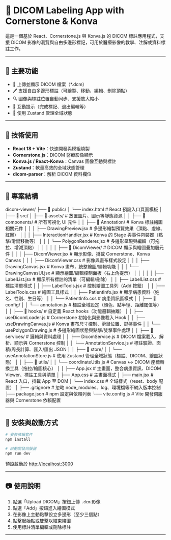 # 🦷 DICOM Labeling App with Cornerstone & Konva

這是一個基於 React、Cornerstone.js 與 Konva.js 的 DICOM 標註應用程式，支援 DICOM 影像的瀏覽與自由多邊形標記，可用於醫療影像的教學、注解或資料標註工作。

---

## 📌 主要功能

* 📂 上傳並顯示 DICOM 檔案（\*.dcm）
* 🖊️ 支援自由多邊形標註（可繪製、移動、編輯、刪除頂點）
* 🔍 圖像與標註位置自動同步、支援放大縮小
* 💬 互動提示（完成標記、退出編輯等）
* 🧠 使用 Zustand 管理全域狀態

---

## 🔧 技術使用

* **React 18 + Vite**：快速開發與模組燒製
* **Cornerstone.js**：DICOM 醫療影像顯示
* **Konva.js / React-Konva**：Canvas 圖像互動與標註
* **Zustand**：軟量高效的全域狀態管理
* **dicom-parser**：解析 DICOM 資料欄位

---

## 📁 專案結構

dicom-viewer/
├── 📁 public/
│   └── index.html                # React 預設入口頁面模板
│
├── 📁 src/
│   ├── 📁 assets/                # 放置圖片、圖示等靜態資源
│
│   ├── 📁 components/            # 所有可視化 UI 元件
│   │   ├── 📁 Annotation/        # Konva 標註繪圖相關元件
│   │   │   ├── DrawingPreview.jsx       # 多邊形繪製預覽效果（頂點、虛線、紅圈）
│   │   │   ├── InteractionHandler.jsx   # Konva 的 Stage 與事件包裝器（點擊/滑鼠移動等）
│   │   │   └── PolygonRenderer.jsx      # 多邊形呈現與編輯（可拖拉、增減頂點）
│   │   │
│   │   ├── 📁 DicomViewer/       # DICOM 顯示與繪圖疊加層元件
│   │   │   ├── DicomViewer.jsx         # 顯示影像、掛載 Cornerstone、Konva Canvas
│   │   │   ├── DicomViewer.css         # 影像與畫布樣式設定
│   │   │   ├── DrawingCanvas.jsx       # Konva 畫布，統整繪圖/編輯功能
│   │   │   └── DrawingCanvasUI.jsx     # 顯示繪圖/編輯控制面板（右上角提示）
│   │   │
│   │   ├── LabelList.jsx         # 顯示所有標註的清單（可編輯/刪除）
│   │   ├── LabelList.css         # 標註清單樣式
│   │   ├── LabelTools.jsx        # 控制繪圖工具列（Add 按鈕）
│   │   ├── LabelTools.css        # 繪圖工具樣式
│   │   ├── PatientInfo.jsx       # 顯示病患資料（姓名、性別、生日等）
│   │   └── PatientInfo.css       # 病患資訊區樣式
│
│   ├── 📁 config/
│   │   └── annotation.js         # 標註全域設定（顏色、點半徑、距離閾值等）
│
│   ├── 📁 hooks/                 # 自定義 React hooks（功能邏輯抽離）
│   │   ├── useDicomLoader.js        # Cornerstone 初始化與影像載入 Hook
│   │   ├── useDrawingCanvas.js     # Konva 畫布尺寸控制、滑鼠位置、鍵盤事件
│   │   └── usePolygonDrawing.js    # 多邊形繪圖狀態與點擊/雙擊事件處理
│
│   ├── 📁 services/              # 邏輯與資料處理
│   │   ├── DicomService.js          # DICOM 檔案載入、解析、顯示與 Cornerstone 控制
│   │   └── AnnotationService.js     # 標註驗證、面積/周長計算、匯入/匯出 JSON
│
│   ├── 📁 store/
│   │   └── useAnnotationStore.js    # 使用 Zustand 管理全域狀態（標註、DICOM、繪圖狀態）
│
│   ├── 📁 utils/
│   │   └── coordinateUtils.js       # Canvas <-> DICOM 座標轉換工具（拖拉/繪圖核心）
│
│   ├── App.jsx                  # 主畫面，整合病患資訊、DICOM Viewer、標註工具與清單
│   ├── App.css                  # 主畫面樣式
│   ├── main.jsx                 # React 入口，掛載 App 至 DOM
│   └── index.css               # 全域樣式（reset、body 配置）
│
├── .gitignore                  # 忽略 node_modules、log、環境檔等不納入版本控制
├── package.json                # npm 設定與依賴列表
└── vite.config.js              # Vite 開發伺服器與 Cornerstone 依賴配置


---

## 🚀 安裝與啟動方式

```bash
# 安裝依賴套件
npm install

# 啟動開發伺服器
npm run dev
```

預設啟動於 [http://localhost:3000](http://localhost:3000)

---

## 📷 使用說明

1. 點選「Upload DICOM」按鈕上傳 `.dcm` 影像
2. 點選「Add」按鈕進入繪圖模式
3. 在影像上主動點擊設立多邊形（至少三個點）
4. 點擊起始點或雙擊以結束繪圖
5. 使用標註清單編輯或刪除標註

---




